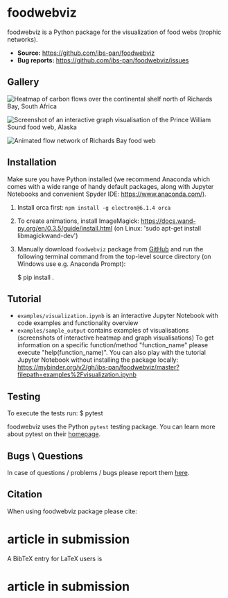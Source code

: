 foodwebviz
==========

foodwebviz is a Python package for the visualization of food webs (trophic networks).

- **Source:** https://github.com/ibs-pan/foodwebviz
- **Bug reports:** https://github.com/ibs-pan/foodwebviz/issues

Gallery
-------
![Heatmap of carbon flows over the continental shelf north of Richards Bay, South Africa](https://github.com/ibs-pan/foodwebviz/blob/master/examples/sample_output/Heatmap_Richards_Bay.png)

![Screenshot of an interactive graph visualisation of the Prince William Sound food web, Alaska](https://github.com/ibs-pan/foodwebviz/blob/master/examples/sample_output/Graph_Prince_William_Sound_Alaska.png)

![Animated flow network of Richards Bay food web](https://github.com/ibs-pan/foodwebviz/blob/master/examples/sample_output/Animation_Richards_Bay_South_Africa.gif)



Installation
------------
Make sure you have Python installed (we recommend Anaconda which comes with a wide range of handy default packages, along with Jupyter Notebooks and convenient Spyder IDE: https://www.anaconda.com/).

1. Install orca first: `npm install -g electron@6.1.4 orca`
2. To create animations, install ImageMagick: https://docs.wand-py.org/en/0.3.5/guide/install.html (on Linux: 'sudo apt-get install libmagickwand-dev')
3. Manually download ``foodwebviz`` package from [GitHub](https://github.com/ibs-pan/foodwebviz) and run the following terminal command from the
top-level source directory (on Windows use e.g. Anaconda Prompt):

    $ pip install .


Tutorial
--------
- ``examples/visualization.ipynb`` is an interactive Jupyter Notebook with code examples and functionality overview
- ``examples/sample_output`` contains examples of visualisations (screenshots of interactive heatmap and graph visualisations)
To get information on a specific function/method "function_name" please execute "help(function_name)".
You can also play with the tutorial Jupyter Notebook without installing the package locally: https://mybinder.org/v2/gh/ibs-pan/foodwebviz/master?filepath=examples%2Fvisualization.ipynb

Testing
-------
To execute the tests run:
$ pytest 

foodwebviz uses the Python ``pytest`` testing package.  You can learn more
about pytest on their [homepage](https://pytest.org).

Bugs \ Questions
-------

In case of questions / problems / bugs please report them [here](https://github.com/ibs-pan/foodwebviz/issues).


Citation
-------

When using foodwebviz package please cite:

# article in submission

A BibTeX entry for LaTeX users is

# article in submission
